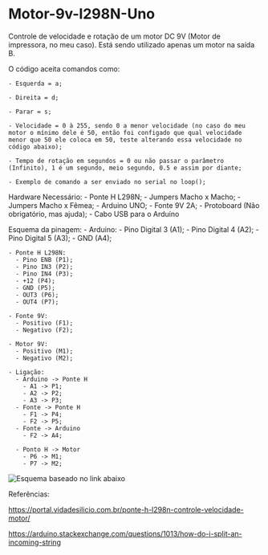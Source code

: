 # Motor-9v-l298N-Uno
  Controle de velocidade e rotação de um motor DC 9V (Motor de impressora, no meu caso).
  Está sendo utilizado apenas um motor na saída B.

  O código aceita comandos como:
    
    - Esquerda = a;
    
    - Direita = d;
    
    - Parar = s;
    
    - Velocidade = 0 à 255, sendo 0 a menor velocidade (no caso do meu motor o mínimo dele é 50, então foi configado que qual velocidade menor que 50 ele coloca em 50, teste alterando essa velocidade no código abaixo);
    
    - Tempo de rotação em segundos = 0 ou não passar o parâmetro (Infinito), 1 é um segundo, meio segundo, 0.5 e assim por diante;
    
    - Exemplo de comando a ser enviado no serial no loop();

  Hardware Necessário:
    - Ponte H L298N;
    - Jumpers Macho x Macho;
    - Jumpers Macho x Fêmea;
    - Arduino UNO;
    - Fonte 9V 2A;
    - Protoboard (Não obrigatório, mas ajuda);
    - Cabo USB para o Arduíno

  Esquema da pinagem:
    - Arduino:
      - Pino Digital 3 (A1);
      - Pino Digital 4 (A2);
      - Pino Digital 5 (A3);
      - GND (A4);
    
    - Ponte H L298N:
      - Pino ENB (P1);
      - Pino IN3 (P2);
      - Pino IN4 (P3);
      - +12 (P4);
      - GND (P5);
      - OUT3 (P6);
      - OUT4 (P7);

    - Fonte 9V:
      - Positivo (F1);
      - Negativo (F2);

    - Motor 9V:
      - Positivo (M1);
      - Negativo (M2);

    - Ligação:
      - Arduino -> Ponte H
        - A1 -> P1;
        - A2 -> P2;
        - A3 -> P3;
      - Fonte -> Ponte H
        - F1 -> P4;
        - F2 -> P5;
      - Fonte -> Arduino
        - F2 -> A4;

      - Ponto H -> Motor
        - P6 -> M1;
        - P7 -> M2;

![Esquema baseado no link abaixo](https://i1.wp.com/portal.vidadesilicio.com.br/wp-content/uploads/2017/05/Ponte-H-2.png?resize=737%2C552&ssl=1 "Esquema")


Referências: 

https://portal.vidadesilicio.com.br/ponte-h-l298n-controle-velocidade-motor/

https://arduino.stackexchange.com/questions/1013/how-do-i-split-an-incoming-string
